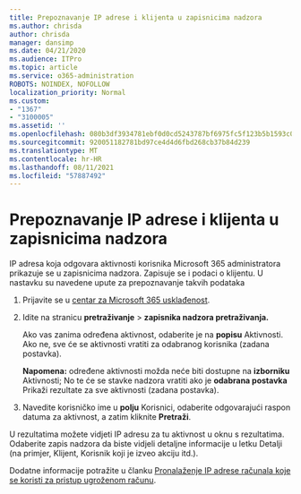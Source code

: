 ```yaml
---
title: Prepoznavanje IP adrese i klijenta u zapisnicima nadzora
ms.author: chrisda
author: chrisda
manager: dansimp
ms.date: 04/21/2020
ms.audience: ITPro
ms.topic: article
ms.service: o365-administration
ROBOTS: NOINDEX, NOFOLLOW
localization_priority: Normal
ms.custom:
- "1367"
- "3100005"
ms.assetid: ''
ms.openlocfilehash: 080b3df3934781ebf0d0cd5243787bf6975fc5f123b5b1593c0b6d9ada4eae5d
ms.sourcegitcommit: 920051182781bd97ce4d4d6fbd268cb37b84d239
ms.translationtype: MT
ms.contentlocale: hr-HR
ms.lasthandoff: 08/11/2021
ms.locfileid: "57887492"
---
```

# <a name="identify-ip-address-and-client-in-audit-logs"></a>Prepoznavanje IP adrese i klijenta u zapisnicima nadzora

IP adresa koja odgovara aktivnosti korisnika Microsoft 365 administratora prikazuje se u zapisnicima nadzora. Zapisuje se i podaci o klijentu. U nastavku su navedene upute za prepoznavanje takvih podataka

1. Prijavite se u [centar za Microsoft 365 usklađenost](https://protection.office.com/).

2. Idite na stranicu **pretraživanje**  >  **zapisnika nadzora pretraživanja.**

   Ako vas zanima određena aktivnost, odaberite je na **popisu** Aktivnosti. Ako ne, sve će se aktivnosti vratiti za odabranog korisnika (zadana postavka).

   **Napomena:** određene aktivnosti možda neće biti dostupne na **izborniku** Aktivnosti; No te će se stavke nadzora vratiti ako je **odabrana postavka** Prikaži rezultate za sve aktivnosti (zadana postavka).

3. Navedite korisničko ime u **polju** Korisnici, odaberite odgovarajući raspon datuma za aktivnost, a zatim kliknite **Pretraži**.

U rezultatima možete vidjeti IP adresu za tu aktivnost u oknu s rezultatima. Odaberite zapis nadzora da  biste vidjeli detaljne informacije u letku Detalji (na primjer, Klijent, Korisnik koji je izveo akciju itd.).

Dodatne informacije potražite u članku [Pronalaženje IP adrese računala koje se koristi za pristup ugroženom računu](https://docs.microsoft.com/microsoft-365/compliance/auditing-troubleshooting-scenarios#find-the-ip-address-of-the-computer-used-to-access-a-compromised-account).
